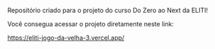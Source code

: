 Repositório criado para o projeto do curso Do Zero ao Next da ELITI!

Você consegua acessar o projeto diretamente neste link:

https://eliti-jogo-da-velha-3.vercel.app/
